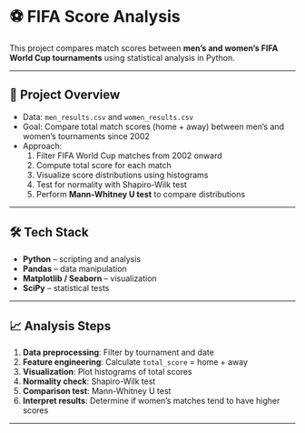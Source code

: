 # ⚽ FIFA Score Analysis

This project compares match scores between **men’s and women’s FIFA World Cup tournaments** using statistical analysis in Python.

---

## 📌 Project Overview

- Data: `men_results.csv` and `women_results.csv`
- Goal: Compare total match scores (home + away) between men’s and women’s tournaments since 2002
- Approach:
  1. Filter FIFA World Cup matches from 2002 onward
  2. Compute total score for each match
  3. Visualize score distributions using histograms
  4. Test for normality with Shapiro-Wilk test
  5. Perform **Mann-Whitney U test** to compare distributions

---

## 🛠️ Tech Stack

- **Python** – scripting and analysis  
- **Pandas** – data manipulation  
- **Matplotlib / Seaborn** – visualization  
- **SciPy** – statistical tests  

---

## 📈 Analysis Steps

1. **Data preprocessing**: Filter by tournament and date  
2. **Feature engineering**: Calculate `total_score` = home + away  
3. **Visualization**: Plot histograms of total scores  
4. **Normality check**: Shapiro-Wilk test  
5. **Comparison test**: Mann-Whitney U test  
6. **Interpret results**: Determine if women’s matches tend to have higher scores  

---
